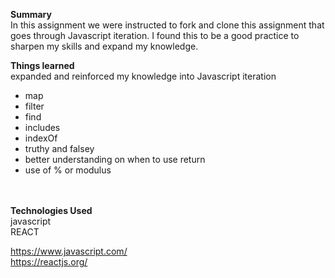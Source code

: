  <strong>Summary</strong><br/>
In this assignment we were instructed to fork and clone this assignment that goes through Javascript iteration. I found this to be a good practice to sharpen my skills and expand my knowledge. 

<strong>Things learned</strong><br/>
expanded and reinforced my knowledge into Javascript iteration<br/>
  - map<br/>
  - filter<br/>
  - find<br/>
  - includes<br/>
  - indexOf<br/>
  - truthy and falsey<br/>
  - better understanding on when to use return<br/>
  - use of % or modulus <br/>
  

<br/> 
<br/>
<strong>Technologies Used</strong><br/>
javascript<br/>
REACT<br/>

https://www.javascript.com/ <br/>
https://reactjs.org/
